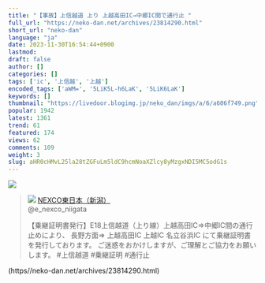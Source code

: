 ```yaml
---
title: "【事故】上信越道 上り 上越高田IC→中郷IC間で通行止 "
full_url: "https://neko-dan.net/archives/23814290.html"
short_url: "neko-dan"
language: "ja"
date: 2023-11-30T16:54:44+0900
lastmod: 
draft: false
author: []
categories: []
tags: ['ic', '上信越', '上越']
encoded_tags: ['aWM=', '5LiK5L-h6LaK', '5LiK6LaK']
keywords: []
thumbnail: "https://livedoor.blogimg.jp/neko_dan/imgs/a/6/a606f749.png"
popular: 1942
latest: 1361
trend: 61
featured: 174
views: 62
comments: 109
weight: 3
slug: aHR0cHMvL25la28tZGFuLm5ldC9hcmNoaXZlcy8yMzgxNDI5MC5odG1s
---
```


![](https://livedoor.blogimg.jp/neko_dan/imgs/a/6/a606f749.png)

<blockquote id='twibodyESdasc5Xyr'> <p> <img src='https//livedoor.blogimg.jp/neko_dan/imgs/2/f/2f257d48.jpg'> <a href='https//twitter.com/e_nexco_niigata/status/1730130647375872256' target='_blank'>NEXCO東日本（新潟） </a><br> @e_nexco_niigata </p> <p id='twitextESdasc5Xyr'> 【乗継証明書発行】E18上信越道（上り線）上越高田IC⇒中郷IC間の通行止めにより、 長野方面⇒ 上越高田IC 上越IC 名立谷浜IC にて乗継証明書を発行しております。 ご迷惑をおかけしますが、ご理解とご協力をお願いします。 #上信越道 #乗継証明 #通行止 </p> </blockquote> 

(https//neko-dan.net/archives/23814290.html)
